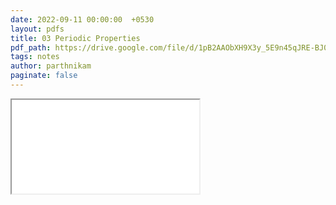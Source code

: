 ```yaml
---
date: 2022-09-11 00:00:00  +0530
layout: pdfs
title: 03 Periodic Properties
pdf_path: https://drive.google.com/file/d/1pB2AAObXH9X3y_5E9n45qJRE-BJ0mkA_/preview?usp=sharing
tags: notes
author: parthnikam
paginate: false
---
```


<iframe class="embed-pdf" src="{{ page.pdf_path }}#toolbar=0" seamless="seamless" scrolling="no" style="overflow:hidden"></iframe>
